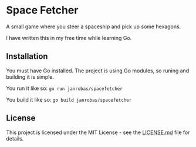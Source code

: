 # Space Fetcher

A small game where you steer a spaceship and pick up some hexagons.

I have written this in my free time while learning Go.


## Installation

You must have Go installed.
The project is using Go modules, so runing and building it is simple.

You run it like so:
`go run janrobas/spacefetcher`

You build it like so:
`go build janrobas/spacefetcher`


## License

This project is licensed under the MIT License - see the [LICENSE.md](LICENSE.md) file for details.